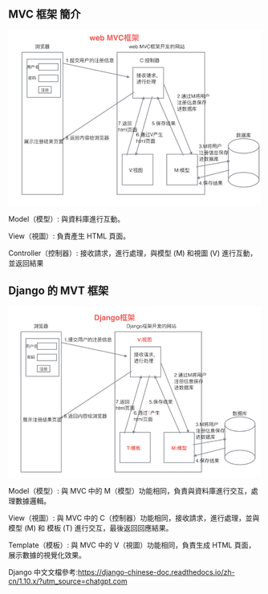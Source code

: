 ## MVC 框架 簡介
![MVC框架範例](筆記圖/image-1.png)

Model（模型）: 與資料庫進行互動。

View（視圖）: 負責產生 HTML 頁面。

Controller（控制器）: 接收請求，進行處理，與模型 (M) 和視圖 (V) 進行互動，並返回結果


## Django 的 MVT 框架
![MVT框架示意](筆記圖/image-2.png)

Model（模型）: 與 MVC 中的 M（模型）功能相同，負責與資料庫進行交互，處理數據邏輯。

View（視圖）:  與 MVC 中的 C（控制器）功能相同，接收請求，進行處理，並與 模型 (M) 和 模板 (T) 進行交互，最後返回回應結果。

Template（模板）: 與 MVC 中的 V（視圖）功能相同，負責生成 HTML 頁面，展示數據的視覺化效果。

Django 中文文檔參考:https://django-chinese-doc.readthedocs.io/zh-cn/1.10.x/?utm_source=chatgpt.com